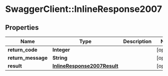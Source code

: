 # SwaggerClient::InlineResponse2007

## Properties
Name | Type | Description | Notes
------------ | ------------- | ------------- | -------------
**return_code** | **Integer** |  | [optional] 
**return_message** | **String** |  | [optional] 
**result** | [**InlineResponse2007Result**](InlineResponse2007Result.md) |  | [optional] 


